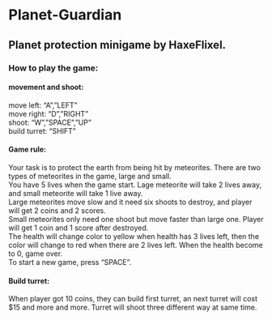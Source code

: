 # Planet-Guardian
## Planet protection minigame by HaxeFlixel.
### How to play the game:
#### movement and shoot:
move left: “A”,”LEFT”<br>
move right: “D”,”RIGHT”<br>
shoot: “W”,”SPACE”,”UP”<br>
build turret: “SHIFT”<br>
#### Game rule:
Your task is to protect the earth from being hit by meteorites. There are two types of meteorites in the game, large and small.<br>
You have 5 lives when the game start. Lage meteorite will take 2 lives away, and small meteorite will take 1 live away.<br>
Large meteorites move slow and it need six shoots to destroy, and player will get 2 coins and 2 scores.<br>
Small meteorites only need one shoot but move faster than large one. Player will get 1 coin and 1 score after destroyed.<br>
The health will change color to yellow when health has 3 lives left, then the color will change to red when there are 2 lives left. When the health become to 0, game over.<br>
To start a new game, press “SPACE”.<br>
#### Build turret:
When player got 10 coins, they can build first turret, an next turret will cost $15 and more and more.
Turret will shoot three different way at same time.
